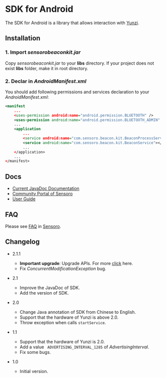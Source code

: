 SDK for  Android
=======================

The SDK for Android is a library that allows interaction with [Yunzi](http://www.sensoro.com/). 

## Installation

### 1. Import *sensorobeaconkit.jar*

Copy  *sensorobeaconkit.jar* to your **libs** directory. If your project does not exist **libs** folder, make it in root directory. 

### 2. Declar in *AndroidManifest.xml*

You should add following permissions and services declaration to your *AndroidManifest.xml*:

```xml
<manifest
    ...
    <uses-permission android:name="android.permission.BLUETOOTH" />
    <uses-permission android:name="android.permission.BLUETOOTH_ADMIN" />
    ...
    <application
        ...
        <service android:name="com.sensoro.beacon.kit.BeaconProcessService"></service>
        <service android:name="com.sensoro.beacon.kit.BeaconService"></service>
        ...
    </application>
    ...
</manifest>

```

## Docs

- [Current JavaDoc Documentation](http://static.sensoro.com/documents/SBK/Android/index.html)
- [Community Portal of Sensoro](https://sensoro.zendesk.com/hc/communities/public/questions?locale=en-us)
- [User Guide](http://www.sensoro.com/docs/)

## FAQ

Please see [FAQ](https://sensoro.zendesk.com/hc/en-us) in [Sensoro](http://www.sensoro.com/).

## Changelog

- 2.1.1
	- **Important upgrade**: Upgrade APIs. For more [click](https://github.com/sensoro/SBK-Android/releases/tag/v2.1.1) here.
	- Fix *ConcurrentModificationException* bug.

- 2.1
    - Improve the JavaDoc of SDK.
    - Add the version of SDK.
- 2.0
	- Change Java annotation of SDK from Chinese to English.
    - Support that the hardware of Yunzi is above 2.0.
    - Throw exception when calls `startService`.
- 1.1
    - Support that the hardware of Yunzi is 2.0.
    - Add a value ` ADVERTISING_INTERVAL_1285` of *AdvertisingInterval*.
    - Fix some bugs.
- 1.0
    - Initial version.